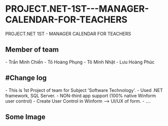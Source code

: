 # PROJECT.NET-1ST---MANAGER-CALENDAR-FOR-TEACHERS
PROJECT.NET 1ST - MANAGER CALENDAR FOR TEACHERS
<h2>Member of team</h2>
 - Trần Minh Chiến 
 - Tô Hoàng Phụng
 - Tô Minh Nhật
 - Lưu Hoàng Phúc
 
 <h2>#Change log </h2>
 - This is 1st Project of team for Subject 'Software Technology'.
 - Used .NET framework, SQL Server.
 - NON-third app support (100% native Winform user control)
 - Create User Control in Winform --> UI/UX of form.
 - ....
 <h2>Some Image</h2>
 
 
